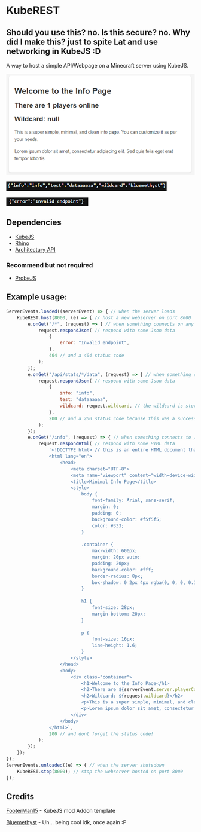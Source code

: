 # KubeREST
## Should you use this? no. Is this secure? no. Why did I make this? just to spite Lat and use networking in KubeJS :D

A way to host a simple API/Webpage on a Minecraft server using KubeJS. 

![Info Webpage](readme_stuff/infoweb.png)

![Example Api](readme_stuff/testapi.png)

![Error page](readme_stuff/error.png)

## Dependencies
- [KubeJS](https://www.curseforge.com/minecraft/mc-mods/kubejs)
- [Rhino](https://www.curseforge.com/minecraft/mc-mods/rhino)
- [Architectury API](https://www.curseforge.com/minecraft/mc-mods/architectury-api)
### Recommend but not required
- [ProbeJS](https://www.curseforge.com/minecraft/mc-mods/probejs)

## Example usage:
```javascript
ServerEvents.loaded((serverEvent) => { // when the server loads
    KubeREST.host(8000, (e) => { // host a new webserver on port 8000
        e.onGet("/*", (request) => { // when something connects on any path other then root
            request.respondJson( // respond with some Json data
                {
                    error: "Invalid endpoint",
                },
                404 // and a 404 status code
            );
        });
        e.onGet("/api/stats/*/data", (request) => { // when something connects to /api/stats/*/data where * is a wildcard
            request.respondJson( // respond with some Json data
                {
                    info: "info",
                    test: "dataaaaaa",
                    wildcard: request.wildcard, // the wildcard is stored in request.wildcard
                },
                200 // and a 200 status code because this was a successful request
            );
        });
        e.onGet("/info", (request) => { // when something connects to /info
            request.respondHtml( // respond with some HTML data
                `<!DOCTYPE html> // this is an entire HTML document that will be sent to the client and displayed like a website!
                <html lang="en">
                    <head>
                        <meta charset="UTF-8">
                        <meta name="viewport" content="width=device-width, initial-scale=1.0">
                        <title>Minimal Info Page</title>
                        <style>
                            body {
                                font-family: Arial, sans-serif;
                                margin: 0;
                                padding: 0;
                                background-color: #f5f5f5;
                                color: #333;
                            }

                            .container {
                                max-width: 600px;
                                margin: 20px auto;
                                padding: 20px;
                                background-color: #fff;
                                border-radius: 8px;
                                box-shadow: 0 2px 4px rgba(0, 0, 0, 0.1);
                            }

                            h1 {
                                font-size: 28px;
                                margin-bottom: 20px;
                            }

                            p {
                                font-size: 16px;
                                line-height: 1.6;
                            }
                        </style>
                    </head>
                    <body>
                        <div class="container">
                            <h1>Welcome to the Info Page</h1>
                            <h2>There are ${serverEvent.server.playerCount} players online</h2>
                            <h2>Wildcard: ${request.wildcard}</h2>
                            <p>This is a super simple, minimal, and clean info page. You can customize it as per your needs.</p>
                            <p>Lorem ipsum dolor sit amet, consectetur adipiscing elit. Sed quis felis eget erat tempor lobortis.</p>
                        </div>
                    </body>
                </html>`,
                200 // and dont forget the status code!
            );
        });
    });
});
ServerEvents.unloaded((e) => { // when the server shutsdown
    KubeREST.stop(8000); // stop the webserver hosted on port 8000
});
```

## Credits
[FooterMan15](https://github.com/FooterManDev) - KubeJS mod Addon template

[Bluemethyst](https://bluemethyst.dev) - Uh... being cool idk, once again :P
